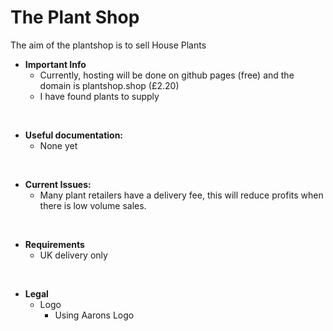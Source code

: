 # The Plant Shop
The aim of the plantshop is to sell House Plants

- **Important Info**
   - Currently, hosting will be done on github pages (free) and the domain is plantshop.shop (£2.20)
   - I have found plants to supply 
<br>

- **Useful documentation:**
   - None yet
<br>

- **Current Issues:**
   - Many plant retailers have a delivery fee, this will reduce profits when there is low volume sales.
<br>

- **Requirements**
   - UK delivery only 
<br>

- **Legal**
  - Logo 
    - Using Aarons Logo

